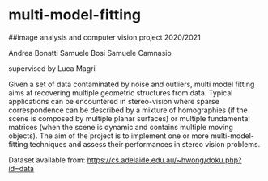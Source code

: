 # multi-model-fitting

##image analysis and computer vision project 2020/2021

Andrea Bonatti
Samuele Bosi
Samuele Camnasio

supervised by Luca Magri

Given a set of data contaminated by noise and outliers, multi model fitting aims at recovering multiple geometric structures from data. Typical applications can be encountered in stereo-vision where sparse correspondence can be described by a mixture of homographies (if the scene is composed by multiple planar surfaces) or multiple fundamental matrices (when the scene is dynamic and contains multiple moving objects). The aim of the project is to implement one or more multi-model-fitting techniques and assess their performances in stereo vision problems.

Dataset available from: https://cs.adelaide.edu.au/~hwong/doku.php?id=data
